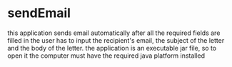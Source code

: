 # sendEmail
this application sends email automatically after all the required fields are filled in
the user has to input the recipient's email, the subject of the letter and the body of the letter.
the application is an executable jar file, so to open it the computer must have the required java platform installed
